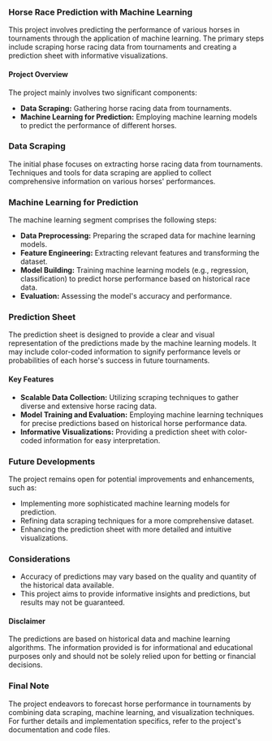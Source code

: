### Horse Race Prediction with Machine Learning

This project involves predicting the performance of various horses in tournaments through the application of machine learning. The primary steps include scraping horse racing data from tournaments and creating a prediction sheet with informative visualizations.

#### Project Overview
The project mainly involves two significant components:
- **Data Scraping:** Gathering horse racing data from tournaments. 
- **Machine Learning for Prediction:** Employing machine learning models to predict the performance of different horses.

### Data Scraping
The initial phase focuses on extracting horse racing data from tournaments. Techniques and tools for data scraping are applied to collect comprehensive information on various horses' performances. 

### Machine Learning for Prediction
The machine learning segment comprises the following steps:
- **Data Preprocessing:** Preparing the scraped data for machine learning models.
- **Feature Engineering:** Extracting relevant features and transforming the dataset.
- **Model Building:** Training machine learning models (e.g., regression, classification) to predict horse performance based on historical race data.
- **Evaluation:** Assessing the model's accuracy and performance.

### Prediction Sheet
The prediction sheet is designed to provide a clear and visual representation of the predictions made by the machine learning models. It may include color-coded information to signify performance levels or probabilities of each horse's success in future tournaments.

#### Key Features
- **Scalable Data Collection:** Utilizing scraping techniques to gather diverse and extensive horse racing data.
- **Model Training and Evaluation:** Employing machine learning techniques for precise predictions based on historical horse performance data.
- **Informative Visualizations:** Providing a prediction sheet with color-coded information for easy interpretation.

### Future Developments
The project remains open for potential improvements and enhancements, such as:
- Implementing more sophisticated machine learning models for prediction.
- Refining data scraping techniques for a more comprehensive dataset.
- Enhancing the prediction sheet with more detailed and intuitive visualizations.

### Considerations
- Accuracy of predictions may vary based on the quality and quantity of the historical data available.
- This project aims to provide informative insights and predictions, but results may not be guaranteed.

#### Disclaimer
The predictions are based on historical data and machine learning algorithms. The information provided is for informational and educational purposes only and should not be solely relied upon for betting or financial decisions.

### Final Note
The project endeavors to forecast horse performance in tournaments by combining data scraping, machine learning, and visualization techniques. For further details and implementation specifics, refer to the project's documentation and code files.
